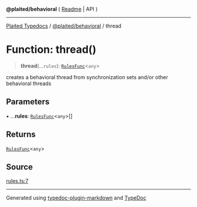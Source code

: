 **@plaited/behavioral** ( [Readme](../README.md) \| API )

***

[Plaited Typedocs](../../../modules.md) / [@plaited/behavioral](../modules.md) / thread

# Function: thread()

> **thread**(...`rules`): [`RulesFunc`](../type-aliases/RulesFunc.md)\<`any`\>

creates a behavioral thread from synchronization sets and/or other  behavioral threads

## Parameters

▪ ...**rules**: [`RulesFunc`](../type-aliases/RulesFunc.md)\<`any`\>[]

## Returns

[`RulesFunc`](../type-aliases/RulesFunc.md)\<`any`\>

## Source

[rules.ts:7](https://github.com/plaited/plaited/blob/b151218/libs/behavioral/src/rules.ts#L7)

***

Generated using [typedoc-plugin-markdown](https://www.npmjs.com/package/typedoc-plugin-markdown) and [TypeDoc](https://typedoc.org/)
